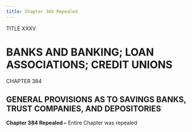 ```yaml
---
title: Chapter 384 Repealed
---
```


TITLE XXXV
                                             
BANKS AND BANKING; LOAN ASSOCIATIONS; CREDIT UNIONS
===================================================

CHAPTER 384
                                             
GENERAL PROVISIONS AS TO SAVINGS BANKS, TRUST COMPANIES, AND DEPOSITORIES
-------------------------------------------------------------------------

**Chapter 384 Repealed –** Entire Chapter was repealed
